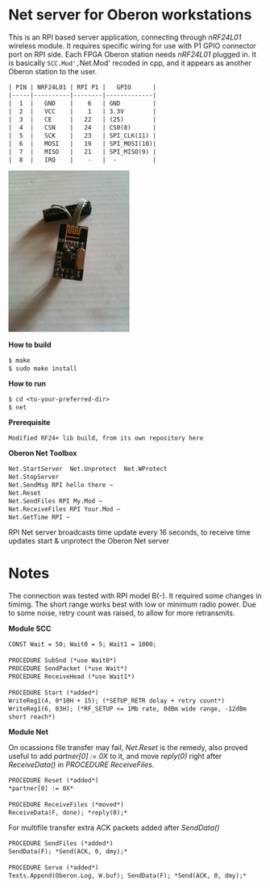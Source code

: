 # Net server for Oberon workstations

This is an RPI based server application, connecting through *nRF24L01* wireless module. It requires specific wiring for use with P1 GPIO connector port on RPI side. Each FPGA Oberon station needs *nRF24L01* plugged in. It is basically `SCC.Mod',`Net.Mod' recoded in cpp, and it appears as another Oberon station to the user.

	| PIN | NRF24L01 | RPI P1 |   GPIO      |
	|-----|----------|--------|-------------|
	|  1  |   GND    |    6   | GND         |
	|  2  |   VCC    |    1   | 3.3V        |
	|  3  |   CE     |   22   | (25)        |
	|  4  |   CSN    |   24   | CS0(8)      |
	|  5  |   SCK    |   23   | SPI_CLK(11) |
	|  6  |   MOSI   |   19   | SPI_MOSI(10)|
	|  7  |   MISO   |   21   | SPI_MISO(9) |
	|  8  |   IRQ    |    -   |  -          |

![WiFi](RPI-wifi.jpg?raw=true "RPI-wifi")

**How to build**

	$ make
	$ sudo make install

**How to run**

	$ cd <to-your-preferred-dir>
	$ net

**Prerequisite**

	Modified RF24+ lib build, from its own repository here

**Oberon Net Toolbox**

	Net.StartServer  Net.Unprotect  Net.WProtect
	Net.StopServer
	Net.SendMsg RPI hello there ~
	Net.Reset
	Net.SendFiles RPI My.Mod ~
	Net.ReceiveFiles RPI Your.Mod ~
	Net.GetTime RPI ~

RPI Net server broadcasts time update every 16 seconds, to receive time updates start & unprotect the Oberon Net server

# Notes
The connection was tested with RPI model B(-). It required some changes in timimg. The short range works best with low or minimum radio power. Due to some noise, retry count was raised, to allow for more retransmits.

**Module SCC**

	CONST Wait = 50; Wait0 = 5; Wait1 = 1000;

	PROCEDURE SubSnd (*use Wait0*)
	PROCEDURE SendPacket (*use Wait*)
	PROCEDURE ReceiveHead (*use Wait1*)

	PROCEDURE Start (*added*)
	WriteReg1(4, 0*10H + 15); (*SETUP_RETR delay + retry count*)
	WriteReg1(6, 03H); (*RF_SETUP <= 1Mb rate, 0dBm wide range, -12dBm short reach*)

**Module Net**

On ocassions file transfer may fail, *Net.Reset* is the remedy, also proved useful to add *partner[0] := 0X* to it, and move *reply(0)* right after *ReceiveData()* in *PROCEDURE ReceiveFiles*.

	PROCEDURE Reset (*added*)
	*partner[0] := 0X*

	PROCEDURE ReceiveFiles (*moved*)
	ReceiveData(F, done); *reply(0);*

For multifile transfer extra ACK packets added after *SendData()*

	PROCEDURE SendFiles (*added*)
	SendData(F); *Send(ACK, 0, dmy);*
	
	PROCEDURE Serve (*added*)
	Texts.Append(Oberon.Log, W.buf); SendData(F); *Send(ACK, 0, dmy);*

